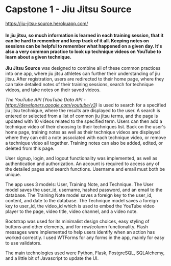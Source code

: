 # Capstone 1 - Jiu Jitsu Source

https://jiu-jitsu-source.herokuapp.com/


#### In jiu jitsu, so much information is learned in each training session, that it can be hard to remember and keep track of it all. Keeping notes on sessions can be helpful to remember what happened on a given day. It's also a very common practice to look up technique videos on YouTube to learn about a given technique. 

**Jiu Jitsu Source** was designed to combine all of these common practices into one app, where jiu jitsu athletes can further their understanding of jiu jitsu. After registration, users are redirected to their home page, where they can take detailed notes of their training sessions, search for technique videos, and take notes on their saved videos. 

_The YouTube API (YouTube Data API - https://developers.google.com/youtube/v3)_ is used to search for a specified jiu jitsu technique, where the results are displayed to the user. A search is entered or selected from a list of common jiu jitsu terms, and the page is updated with 10 videos related to the specified term. Users can then add a technique video of their choosing to their techniques list. Back on the user's home page, training notes as well as their technique videos are displayed where they can edit a note associated with each technique video, or remove a technique video all together. Training notes can also be added, edited, or deleted from this page.

User signup, login, and logout functionality was implemented, as well as authentication and authorization. An account is required to access any of the detailed pages and search functions. Username and email must both be unique.

The app uses 3 models: User, Training Note, and Technique. The User model saves the user_id, username, hashed password, and an email to the database. The Training Note model saves a foreign key to the user_id, content, and date to the database. The Technique model saves a foreign key to user_id, the video_id which is used to embed the YouTube video player to the page, video title, video channel, and a video note.

Bootstrap was used for its minimalist design choices, easy styling of buttons and other elements, and for row/column functionality. Flash messages were implemented to help users identify when an action has worked correctly. I used WTForms for any forms in the app, mainly for easy to use validators. 

The main technologies used were Python, Flask, PostgreSQL, SQLAlchemy, and a little bit of Javascript to update the UI.
